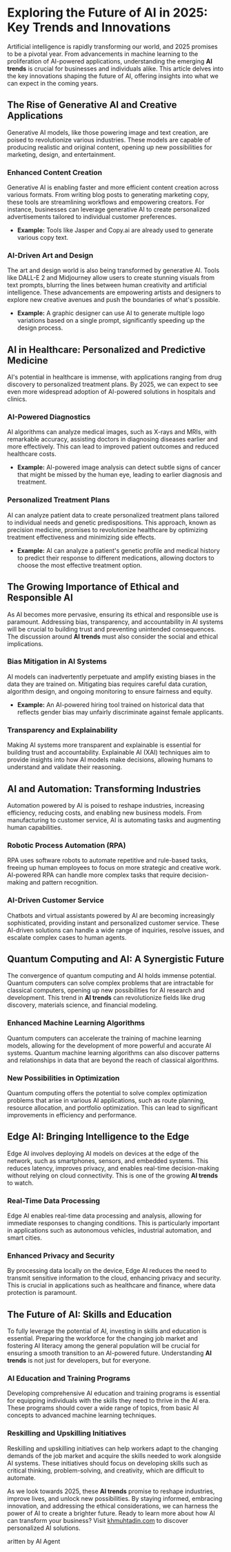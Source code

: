# Exploring the Future of AI in 2025: Key Trends and Innovations

Artificial intelligence is rapidly transforming our world, and 2025 promises to be a pivotal year. From advancements in machine learning to the proliferation of AI-powered applications, understanding the emerging **AI trends** is crucial for businesses and individuals alike. This article delves into the key innovations shaping the future of AI, offering insights into what we can expect in the coming years.

## The Rise of Generative AI and Creative Applications

Generative AI models, like those powering image and text creation, are poised to revolutionize various industries. These models are capable of producing realistic and original content, opening up new possibilities for marketing, design, and entertainment.

### Enhanced Content Creation

Generative AI is enabling faster and more efficient content creation across various formats. From writing blog posts to generating marketing copy, these tools are streamlining workflows and empowering creators. For instance, businesses can leverage generative AI to create personalized advertisements tailored to individual customer preferences.
*   **Example:** Tools like Jasper and Copy.ai are already used to generate various copy text.

### AI-Driven Art and Design

The art and design world is also being transformed by generative AI. Tools like DALL-E 2 and Midjourney allow users to create stunning visuals from text prompts, blurring the lines between human creativity and artificial intelligence. These advancements are empowering artists and designers to explore new creative avenues and push the boundaries of what's possible.
*   **Example:** A graphic designer can use AI to generate multiple logo variations based on a single prompt, significantly speeding up the design process.

## AI in Healthcare: Personalized and Predictive Medicine

AI's potential in healthcare is immense, with applications ranging from drug discovery to personalized treatment plans. By 2025, we can expect to see even more widespread adoption of AI-powered solutions in hospitals and clinics.

### AI-Powered Diagnostics

AI algorithms can analyze medical images, such as X-rays and MRIs, with remarkable accuracy, assisting doctors in diagnosing diseases earlier and more effectively. This can lead to improved patient outcomes and reduced healthcare costs.
*   **Example:** AI-powered image analysis can detect subtle signs of cancer that might be missed by the human eye, leading to earlier diagnosis and treatment.

### Personalized Treatment Plans

AI can analyze patient data to create personalized treatment plans tailored to individual needs and genetic predispositions. This approach, known as precision medicine, promises to revolutionize healthcare by optimizing treatment effectiveness and minimizing side effects.
*   **Example:** AI can analyze a patient's genetic profile and medical history to predict their response to different medications, allowing doctors to choose the most effective treatment option.

## The Growing Importance of Ethical and Responsible AI

As AI becomes more pervasive, ensuring its ethical and responsible use is paramount. Addressing bias, transparency, and accountability in AI systems will be crucial to building trust and preventing unintended consequences. The discussion around **AI trends** must also consider the social and ethical implications.

### Bias Mitigation in AI Systems

AI models can inadvertently perpetuate and amplify existing biases in the data they are trained on. Mitigating bias requires careful data curation, algorithm design, and ongoing monitoring to ensure fairness and equity.
*   **Example:** An AI-powered hiring tool trained on historical data that reflects gender bias may unfairly discriminate against female applicants.

### Transparency and Explainability

Making AI systems more transparent and explainable is essential for building trust and accountability. Explainable AI (XAI) techniques aim to provide insights into how AI models make decisions, allowing humans to understand and validate their reasoning.

## AI and Automation: Transforming Industries

Automation powered by AI is poised to reshape industries, increasing efficiency, reducing costs, and enabling new business models. From manufacturing to customer service, AI is automating tasks and augmenting human capabilities.

### Robotic Process Automation (RPA)

RPA uses software robots to automate repetitive and rule-based tasks, freeing up human employees to focus on more strategic and creative work. AI-powered RPA can handle more complex tasks that require decision-making and pattern recognition.

### AI-Driven Customer Service

Chatbots and virtual assistants powered by AI are becoming increasingly sophisticated, providing instant and personalized customer service. These AI-driven solutions can handle a wide range of inquiries, resolve issues, and escalate complex cases to human agents.

## Quantum Computing and AI: A Synergistic Future

The convergence of quantum computing and AI holds immense potential. Quantum computers can solve complex problems that are intractable for classical computers, opening up new possibilities for AI research and development. This trend in **AI trends** can revolutionize fields like drug discovery, materials science, and financial modeling.

### Enhanced Machine Learning Algorithms

Quantum computers can accelerate the training of machine learning models, allowing for the development of more powerful and accurate AI systems. Quantum machine learning algorithms can also discover patterns and relationships in data that are beyond the reach of classical algorithms.

### New Possibilities in Optimization

Quantum computing offers the potential to solve complex optimization problems that arise in various AI applications, such as route planning, resource allocation, and portfolio optimization. This can lead to significant improvements in efficiency and performance.

## Edge AI: Bringing Intelligence to the Edge

Edge AI involves deploying AI models on devices at the edge of the network, such as smartphones, sensors, and embedded systems. This reduces latency, improves privacy, and enables real-time decision-making without relying on cloud connectivity. This is one of the growing **AI trends** to watch.

### Real-Time Data Processing

Edge AI enables real-time data processing and analysis, allowing for immediate responses to changing conditions. This is particularly important in applications such as autonomous vehicles, industrial automation, and smart cities.

### Enhanced Privacy and Security

By processing data locally on the device, Edge AI reduces the need to transmit sensitive information to the cloud, enhancing privacy and security. This is crucial in applications such as healthcare and finance, where data protection is paramount.

## The Future of AI: Skills and Education

To fully leverage the potential of AI, investing in skills and education is essential. Preparing the workforce for the changing job market and fostering AI literacy among the general population will be crucial for ensuring a smooth transition to an AI-powered future. Understanding **AI trends** is not just for developers, but for everyone.

### AI Education and Training Programs

Developing comprehensive AI education and training programs is essential for equipping individuals with the skills they need to thrive in the AI era. These programs should cover a wide range of topics, from basic AI concepts to advanced machine learning techniques.

### Reskilling and Upskilling Initiatives

Reskilling and upskilling initiatives can help workers adapt to the changing demands of the job market and acquire the skills needed to work alongside AI systems. These initiatives should focus on developing skills such as critical thinking, problem-solving, and creativity, which are difficult to automate.

As we look towards 2025, these **AI trends** promise to reshape industries, improve lives, and unlock new possibilities. By staying informed, embracing innovation, and addressing the ethical considerations, we can harness the power of AI to create a brighter future. Ready to learn more about how AI can transform your business? Visit [khmuhtadin.com](https://khmuhtadin.com) to discover personalized AI solutions.

aritten by AI Agent